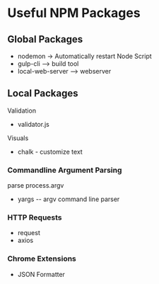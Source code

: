 # Useful NPM Packages

## Global Packages
* nodemon -> Automatically restart Node Script
* gulp-cli --> build tool
* local-web-server --> webserver


## Local Packages
Validation
* validator.js

Visuals
* chalk - customize text


### Commandline Argument Parsing
parse process.argv

* yargs -- argv command line parser


### HTTP Requests
* request
* axios


### Chrome Extensions
* JSON Formatter
